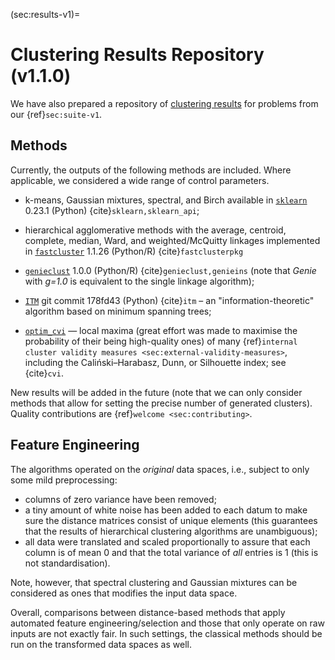 





(sec:results-v1)=
# Clustering Results Repository (v1.1.0)

We have also prepared a repository of
[clustering results](https://github.com/gagolews/clustering-results-v1/)
for problems from our {ref}`sec:suite-v1`.

## Methods

Currently, the outputs of the following methods are included.
Where applicable, we considered a wide range of control parameters.

* k-means, Gaussian mixtures, spectral, and Birch available in
    [`sklearn`](https://scikit-learn.org/stable/modules/clustering.html)
    0.23.1 (Python) {cite}`sklearn,sklearn_api`;

* hierarchical agglomerative methods with the average, centroid, complete,
    median, Ward, and weighted/McQuitty linkages implemented
    in [`fastcluster`](http://www.danifold.net/fastcluster.html) 1.1.26
    (Python/R) {cite}`fastclusterpkg`

* [`genieclust`](https://genieclust.gagolewski.com) 1.0.0 (Python/R)
    {cite}`genieclust,genieins`
    (note that *Genie* with *g=1.0* is equivalent to the single linkage algorithm);

* [`ITM`](https://github.com/amueller/information-theoretic-mst)
    git commit 178fd43 (Python) {cite}`itm` –
    an "information-theoretic" algorithm based on
    minimum spanning trees;

* [`optim_cvi`](https://github.com/gagolews/optim_cvi) —
    local maxima (great effort was made to maximise the probability of their
    being high-quality ones) of many
    {ref}`internal cluster validity measures <sec:external-validity-measures>`,
    including the Caliński–Harabasz, Dunn, or Silhouette index;
    see {cite}`cvi`.

New results will be added in the future (note that we can only consider
methods that allow for setting the precise number of generated clusters).
Quality contributions are {ref}`welcome <sec:contributing>`.


## Feature Engineering

The algorithms operated on the *original* data spaces,
i.e., subject to only some mild preprocessing:

* columns of zero variance have been removed;
* a tiny amount of white noise has been added to each datum to make sure the
    distance matrices consist of unique elements (this guarantees that the
    results of hierarchical clustering algorithms are unambiguous);
* all data were translated and scaled proportionally
    to assure that each column is of mean 0 and that the total variance
    of *all* entries is 1 (this is not standardisation).

Note, however, that spectral clustering and Gaussian mixtures
can be considered as ones that modifies the input data space.

Overall, comparisons between distance-based methods that apply automated
feature engineering/selection and those that only operate on raw inputs
are not exactly fair.
In such settings, the classical methods should be run on the transformed
data spaces as well.





